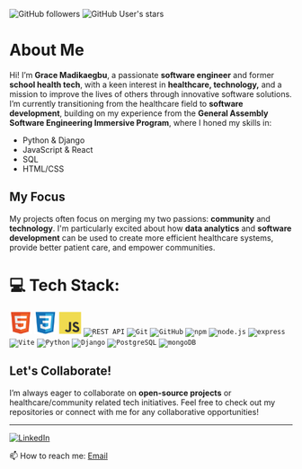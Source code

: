 ![GitHub followers](https://img.shields.io/github/followers/graceCanCod3?style=social)
![GitHub User's stars](https://img.shields.io/github/stars/graceCanCod3?style=social)
# About Me

Hi! I’m **Grace Madikaegbu**, a passionate **software engineer** and former **school health tech**, with a keen interest in **healthcare, technology,** and a mission to improve the lives of others through innovative software solutions. I’m currently transitioning from the healthcare field to **software development**, building on my experience from the **General Assembly Software Engineering Immersive Program**, where I honed my skills in:

- Python & Django
- JavaScript & React
- SQL
- HTML/CSS

## My Focus

My projects often focus on merging my two passions: **community** and **technology**. I'm particularly excited about how **data analytics** and **software development** can be used to create more efficient healthcare systems, provide better patient care, and empower communities.

# 💻 Tech Stack:
<p align="left">
  <code><img src="https://raw.githubusercontent.com/devicons/devicon/master/icons/html5/html5-original.svg" alt="html5" width="40" height="40"/></code>
  <code><img src="https://raw.githubusercontent.com/devicons/devicon/master/icons/css3/css3-original.svg" alt="css3" width="40" height="40"/></code>
  <code><img src="https://raw.githubusercontent.com/devicons/devicon/master/icons/javascript/javascript-original.svg" alt="javascript" width="40" height="40"/></code>
  <code><img src="https://user-images.githubusercontent.com/25181517/192107858-fe19f043-c502-4009-8c47-476fc89718ad.png" alt="REST API" width="40" height="40"/></code>
  <code><img src="https://user-images.githubusercontent.com/25181517/192108372-f71d70ac-7ae6-4c0d-8395-51d8870c2ef0.png" alt="Git" width="40" height="40"/></code>
  <code><img src="https://user-images.githubusercontent.com/25181517/192108374-8da61ba1-99ec-41d7-80b8-fb2f7c0a4948.png" alt="GitHub" width="40" height="40"/></code>
  <code><img src="https://user-images.githubusercontent.com/25181517/121401671-49102800-c959-11eb-9f6f-74d49a5e1774.png" alt="npm" width="40" height="40"/></code>
  <code><img src="https://user-images.githubusercontent.com/25181517/183568594-85e280a7-0d7e-4d1a-9028-c8c2209e073c.png" alt="node.js" width="40" height="40"/></code>
  <code><img src="https://user-images.githubusercontent.com/25181517/183859966-a3462d8d-1bc7-4880-b353-e2cbed900ed6.png" alt="express" width="40" height="40"/></code>
  <code><img src="https://github-production-user-asset-6210df.s3.amazonaws.com/62091613/261395532-b40892ef-efb8-4b0e-a6b5-d1cfc2f3fc35.png" alt="Vite" width="40" height="40"/></code>
  <code><img src="https://user-images.githubusercontent.com/25181517/183423507-c056a6f9-1ba8-4312-a350-19bcbc5a8697.png" alt="Python" width="40" height="40"/></code>
  <code><img src="https://github.com/marwin1991/profile-technology-icons/assets/62091613/9bf5650b-e534-4eae-8a26-8379d076f3b4" alt="Django" width="40" height="40"/></code>
  <code><img src="https://user-images.githubusercontent.com/25181517/117208740-bfb78400-adf5-11eb-97bb-09072b6bedfc.png" alt="PostgreSQL" width="40" height="40"/></code>
  <code><img src="https://user-images.githubusercontent.com/25181517/182884177-d48a8579-2cd0-447a-b9a6-ffc7cb02560e.png" alt="mongoDB" width="40" height="40"/></code>
</p>

## Let's Collaborate!

I’m always eager to collaborate on **open-source projects** or healthcare/community related tech initiatives. Feel free to check out my repositories or connect with me for any collaborative opportunities!

---

[![LinkedIn](https://img.shields.io/badge/LinkedIn-Connect-blue)](https://www.linkedin.com/in/grace-madikaegbu-89057236)

📫 How to reach me: [Email](mailto:gmadikaegbu@gmail.com)